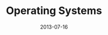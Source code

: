 ---
authors: [ "Geoffrey Hunter" ]
date: 2013-07-16
draft: false
title: Operating Systems
type: page
---